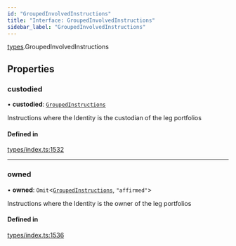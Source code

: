 ```yaml
---
id: "GroupedInvolvedInstructions"
title: "Interface: GroupedInvolvedInstructions"
sidebar_label: "GroupedInvolvedInstructions"
---
```


[types](../../../modules/Types/Types.md).GroupedInvolvedInstructions

## Properties

### custodied

• **custodied**: [`GroupedInstructions`](../GroupedInstructions/GroupedInstructions.md)

Instructions where the Identity is the custodian of the leg portfolios

#### Defined in

[types/index.ts:1532](https://github.com/PolymeshAssociation/polymesh-sdk/blob/acc2284c/src/types/index.ts#L1532)

___

### owned

• **owned**: `Omit`<[`GroupedInstructions`](../GroupedInstructions/GroupedInstructions.md), ``"affirmed"``\>

Instructions where the Identity is the owner of the leg portfolios

#### Defined in

[types/index.ts:1536](https://github.com/PolymeshAssociation/polymesh-sdk/blob/acc2284c/src/types/index.ts#L1536)

